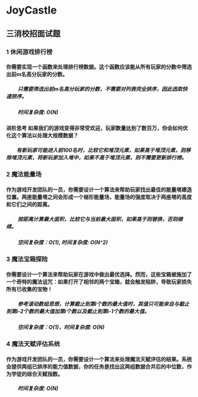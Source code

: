 # JoyCastle
## 三消校招⾯试题
### 1 休闲游戏排⾏榜
#### 你需要实现⼀个函数来处理排⾏榜数据。这个函数应该能从所有玩家的分数中筛选出前m名⾼分玩家的分数。
##### &emsp;&emsp; 只需要筛选出前m名⾼分玩家的分数，不需要对列表完全排序，因此选取快速排序。
##### &emsp;&emsp; 时间复杂度: O(N)
#### 进阶思考 如果我们的游戏变得⾮常受欢迎，玩家数量达到了数百万，你会如何优化这个算法以处理⼤规模数据？
##### &emsp;&emsp;有新玩家可能进入前100名时，比较它和堆顶元素，如果高于堆顶元素，则移除堆顶元素，将新玩家加入堆中，如果不高于堆顶元素，则不需要更新排行榜。
### 2 魔法能量场
#### 作为游戏开发团队的⼀员，你需要设计⼀个算法来帮助玩家找出最佳的能量塔建造位置。两座能量塔之间会形成⼀个梯形能量场，能量场的强度取决于两座塔的⾼度和它们之间的距离。
##### &emsp;&emsp; 按距离计算最大面积，比较它与当前最大面积，如果高于则替换，否则继续。
##### &emsp;&emsp; 空间复杂度：O(1), 时间复杂度: O(N^2)

### 3 魔法宝箱探险
#### 你需要设计⼀个算法来帮助玩家在游戏中做出最优选择。然⽽，这些宝箱被施加了⼀个奇特的魔法诅咒：如果打开了相邻的两个宝箱，就会触发陷阱，导致玩家损失所有已收集的宝物！
##### &emsp;&emsp; 参考滚动数组思想，计算截止到第i个数的最大值时，其值只可能来自与截止到第i-2个数的最大值加第i个数以及截止到第i-1个数的最大值。
##### &emsp;&emsp; 空间复杂度：O(1)，时间复杂度: O(N)

### 4 魔法天赋评估系统
#### 作为游戏开发团队的⼀员，你需要设计⼀个算法来处理魔法天赋评估的结果。系统会提供两组已排序的能⼒值数据，你的任务是找出这两组数据合并后的中位数，作为学徒的综合天赋指数。
##### &emsp;&emsp; 时间复杂度: O(N)


